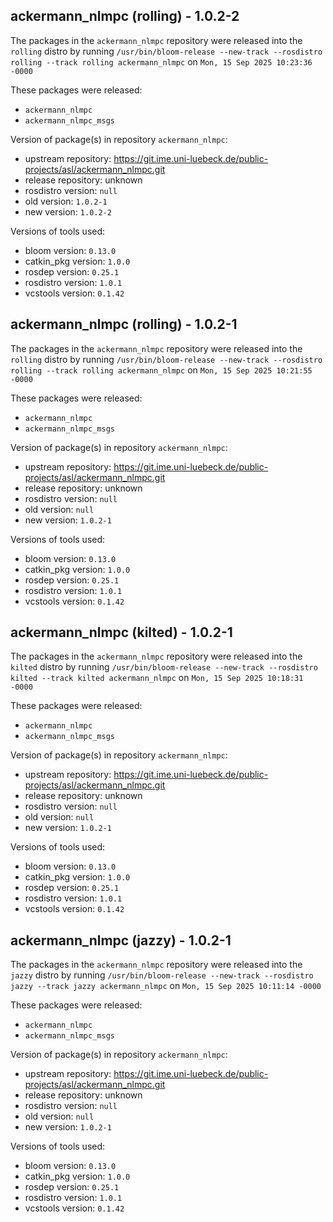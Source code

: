 ## ackermann_nlmpc (rolling) - 1.0.2-2

The packages in the `ackermann_nlmpc` repository were released into the `rolling` distro by running `/usr/bin/bloom-release --new-track --rosdistro rolling --track rolling ackermann_nlmpc` on `Mon, 15 Sep 2025 10:23:36 -0000`

These packages were released:
- `ackermann_nlmpc`
- `ackermann_nlmpc_msgs`

Version of package(s) in repository `ackermann_nlmpc`:

- upstream repository: https://git.ime.uni-luebeck.de/public-projects/asl/ackermann_nlmpc.git
- release repository: unknown
- rosdistro version: `null`
- old version: `1.0.2-1`
- new version: `1.0.2-2`

Versions of tools used:

- bloom version: `0.13.0`
- catkin_pkg version: `1.0.0`
- rosdep version: `0.25.1`
- rosdistro version: `1.0.1`
- vcstools version: `0.1.42`


## ackermann_nlmpc (rolling) - 1.0.2-1

The packages in the `ackermann_nlmpc` repository were released into the `rolling` distro by running `/usr/bin/bloom-release --new-track --rosdistro rolling --track rolling ackermann_nlmpc` on `Mon, 15 Sep 2025 10:21:55 -0000`

These packages were released:
- `ackermann_nlmpc`
- `ackermann_nlmpc_msgs`

Version of package(s) in repository `ackermann_nlmpc`:

- upstream repository: https://git.ime.uni-luebeck.de/public-projects/asl/ackermann_nlmpc.git
- release repository: unknown
- rosdistro version: `null`
- old version: `null`
- new version: `1.0.2-1`

Versions of tools used:

- bloom version: `0.13.0`
- catkin_pkg version: `1.0.0`
- rosdep version: `0.25.1`
- rosdistro version: `1.0.1`
- vcstools version: `0.1.42`


## ackermann_nlmpc (kilted) - 1.0.2-1

The packages in the `ackermann_nlmpc` repository were released into the `kilted` distro by running `/usr/bin/bloom-release --new-track --rosdistro kilted --track kilted ackermann_nlmpc` on `Mon, 15 Sep 2025 10:18:31 -0000`

These packages were released:
- `ackermann_nlmpc`
- `ackermann_nlmpc_msgs`

Version of package(s) in repository `ackermann_nlmpc`:

- upstream repository: https://git.ime.uni-luebeck.de/public-projects/asl/ackermann_nlmpc.git
- release repository: unknown
- rosdistro version: `null`
- old version: `null`
- new version: `1.0.2-1`

Versions of tools used:

- bloom version: `0.13.0`
- catkin_pkg version: `1.0.0`
- rosdep version: `0.25.1`
- rosdistro version: `1.0.1`
- vcstools version: `0.1.42`


## ackermann_nlmpc (jazzy) - 1.0.2-1

The packages in the `ackermann_nlmpc` repository were released into the `jazzy` distro by running `/usr/bin/bloom-release --new-track --rosdistro jazzy --track jazzy ackermann_nlmpc` on `Mon, 15 Sep 2025 10:11:14 -0000`

These packages were released:
- `ackermann_nlmpc`
- `ackermann_nlmpc_msgs`

Version of package(s) in repository `ackermann_nlmpc`:

- upstream repository: https://git.ime.uni-luebeck.de/public-projects/asl/ackermann_nlmpc.git
- release repository: unknown
- rosdistro version: `null`
- old version: `null`
- new version: `1.0.2-1`

Versions of tools used:

- bloom version: `0.13.0`
- catkin_pkg version: `1.0.0`
- rosdep version: `0.25.1`
- rosdistro version: `1.0.1`
- vcstools version: `0.1.42`


